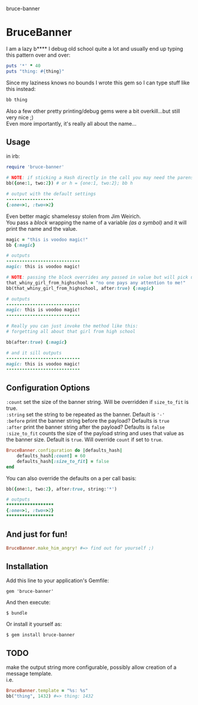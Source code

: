 bruce-banner
# BruceBanner

I am a lazy b****
I debug old school quite a lot and usually end up typing this pattern over and over:  
```ruby
puts '*' * 40
puts "thing: #{thing}"
```

Since my laziness knows no bounds I wrote this gem so I can type stuff like this instead:

```ruby
bb thing
```

Also a few other pretty printing/debug gems were a bit overkill...but still very nice ;)  
Even more importantly, it's really all about the name...

## Usage

in irb:

```ruby
require 'bruce-banner'

# NOTE: if sticking a Hash directly in the call you may need the parens
bb({one:1, two:2}) # or h = {one:1, two:2}; bb h 

# output with the default settings
------------------
{:one=>1, :two=>2}
```

Even better magic shamelessy stolen from Jim Weirich.  
You pass a *block* wrapping the name of a variable *(as a symbol)* and it will print the name and the value.

```ruby
magic = "this is voodoo magic!"
bb {:magic} 

# outputs
----------------------------
magic: this is voodoo magic!

# NOTE: passing the block overrides any passed in value but will pick up defaults
that_whiny_girl_from_highschool = "no one pays any attention to me!"
bb(that_whiny_girl_from_highschool, after:true) {:magic}

# outputs
----------------------------
magic: this is voodoo magic!
----------------------------

# Really you can just invoke the method like this:
# forgetting all about that girl from high school

bb(after:true) {:magic}

# and it sill outputs
----------------------------
magic: this is voodoo magic!
----------------------------
```

## Configuration Options

`:count`  set the size of the banner string. Will be overridden if `size_to_fit` is true.  
`:string` set the string to be repeated as the banner. Default is `'-'`  
`:before` print the banner string before the payload? Defaults is `true`  
`:after`  print the banner string after the payload?  Defaults is `false`  
`:size_to_fit` counts the size of the payload string and uses that value as the banner size. Default is `true`. Will override `count` if set to `true`.

```ruby
BruceBanner.configuration do |defaults_hash|
    defaults_hash[:count] = 60
    defaults_hash[:size_to_fit] = false
end
```

You can also override the defaults on a per call basis:

```ruby
bb({one:1, two:2}, after:true, string:'*')

# outputs
******************
{:one=>1, :two=>2}
******************
```

## And just for fun!

```ruby
BruceBanner.make_him_angry! #=> find out for yourself ;)
```

## Installation

Add this line to your application's Gemfile:

    gem 'bruce-banner'

And then execute:

    $ bundle

Or install it yourself as:

    $ gem install bruce-banner


## TODO

make the output string more configurable, possibly allow creation of a message template.  
i.e. 
```ruby
BruceBanner.template = "%s: %s"
bb("thing", 1432) #=> thing: 1432
```



